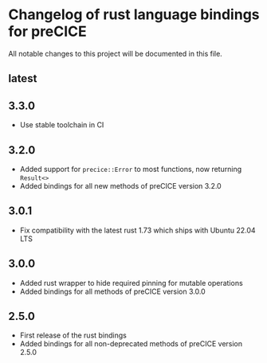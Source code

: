# Changelog of rust language bindings for preCICE

All notable changes to this project will be documented in this file.


## latest

## 3.3.0

- Use stable toolchain in CI

## 3.2.0

- Added support for `precice::Error` to most functions, now returning `Result<>`
- Added bindings for all new methods of preCICE version 3.2.0

## 3.0.1

- Fix compatibility with the latest rust 1.73 which ships with Ubuntu 22.04 LTS

## 3.0.0

- Added rust wrapper to hide required pinning for mutable operations
- Added bindings for all methods of preCICE version 3.0.0

## 2.5.0

- First release of the rust bindings
- Added bindings for all non-deprecated methods of preCICE version 2.5.0
